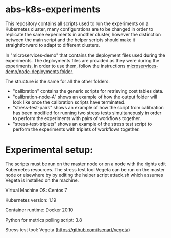 # abs-k8s-experiments
This repository contains all scripts used to run the experiments on a Kubernetes cluster, many configurations are to be changed in order to replicate the same experiments in another cluster, however the distinction between the main script and the helper scripts should make it straightforward to adapt to different clusters.

In "microservices-demo" that contains the deployment files used during the experiments. The deployments files are provided as they were during the experiments, in order to use them, follow the instructions [microservices-demo/node-deployments folder](https://github.com/giaku/abs-k8s-experiments/tree/main/microservices-demo/nodes-deployments). 

The structure is the same for all the other folders:

<ul>
  <li>"calibration" contains the generic scripts for retrieving cost tables data.</li>
  <li>"calibration-node-A" shows an example of how the output folder will look like once the calibration scripts have terminated.</li>
  <li>"stress-test-pairs" shows an example of how the script from calibration has been modified for running two stress tests simultaneously in order to perform the experiments with pairs of workflows together.</li>
  <li>"stress-test-triplets" shows an example of the stress test script to perform the experiments with triplets of workflows together.</li>
</ul>

# Experimental setup:

The scripts must be run on the master node or on a node with the rights edit Kubernetes resources. The stress test tool Vegeta can be run on the master node or elsewhere by by editing the helper script attack.sh which assumes Vegeta is installed on the machine.



Virtual Machine OS: Centos 7

Kubernetes version: 1.19

Container runtime: Docker 20.10

Python for metrics polling script: 3.8

Stress test tool: Vegeta (https://github.com/tsenart/vegeta)

